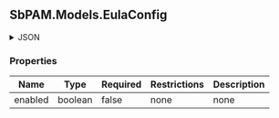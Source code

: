 
<h2 id="tocS_SbPAM.Models.EulaConfig">SbPAM.Models.EulaConfig</h2>

<a id="schemasbpam.models.eulaconfig"></a>
<a id="schema_SbPAM.Models.EulaConfig"></a>
<a id="tocSsbpam.models.eulaconfig"></a>
<a id="tocssbpam.models.eulaconfig"></a>

<details><summary>JSON</summary>


```json
{
  "enabled": true
}

```


</details>

### Properties

|Name|Type|Required|Restrictions|Description|
|---|---|---|---|---|
|enabled|boolean|false|none|none|


